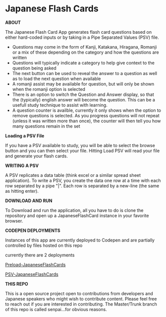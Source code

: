 # Japanese Flash Cards
**ABOUT**

The Japanese Flash Card App generates flash card questions based on either hard-coded inputs or by taking in a Pipe Separated Values (PSV) file.

* Questions may come in the form of Kanji, Katakana, Hiragana, Romanji or a mix of these depending on the category and how the questions are written
* Questions will typically indicate a category to help give context to the question being asked
* The next button can be used to reveal the answer to a question as well as to load the next question when available
* A romanji assist may be available for question, but will only be shown when the romanji option is selected
* There is an option to switch the Question and Answer display, so that the (typically) english answer will become the question. This can be a usefull study technique to assist with learning.
* A question counter is availble, currently it only shows when the option to remove questions is selected. As you progress questions will not repeat (unless it was written more than once), the counter will then tell you how many questions remain in the set


**Loading a PSV File**

If you have a PSV available to study, you will be able to select the browse button and you can then select your file. Hitting Load PSV will read your file and generate your flash cards. 

**WRITING A PSV**

A PSV replicates a data table (think excel or a similar spread sheet application).
To write a PSV, you create the data one row at a time with each row separated by a pipe "|". Each row is separated by a new-line (the same as hitting enter).

**DOWNLOAD AND RUN**

To Download and run the application, all you have to do is clone the repository and open up a JapaneseFlashCard instance in your favorite browser.

**CODEPEN DEPLOYMENTS**

Instances of this app are currently deployed to Codepen and are partially controlled by files hosted on this repo

currently there are 2 deployments

[Preload-JapaneseFlashCards](https://codepen.io/StevePaytosh/full/RwdZOep)

[PSV-JapaneseFlashCards](https://codepen.io/StevePaytosh/full/JjVVdzb)

**THIS REPO**

This is a open source project open to contributions from developers and Japanese speakers who might wish to contribute content. Please feel free to reach out if you are interested in contributing.
The Master/Trunk branch of this repo is called senpai...for obvious reasons.

